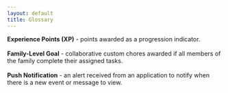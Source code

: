 ```yaml
---
layout: default
title: Glossary
---
```


**Experience Points (XP)** - points awarded as a progression indicator.
<br><br>
**Family-Level Goal** - collaborative custom chores awarded if all members of the
family complete their assigned tasks.
<br><br>
**Push Notification** - an alert received from an application to notify when there is
a new event or message to view.

